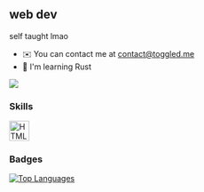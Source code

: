 web dev
-------

self taught lmao

*   ✉️  You can contact me at [contact@toggled.me](mailto:contact@toggled.me)
*   🧠  I'm learning Rust


<a href="https://www.github.com/presum" target="_blank" rel="noreferrer"><img
                  src="https://img.shields.io/github/followers/presum?logo=github&style=for-the-badge&color=0891b2&labelColor=000000" /></a>

### Skills 
<p align="left">
<a href="https://developer.mozilla.org/en-US/docs/Glossary/HTML5" target="_blank" rel="noreferrer"><img src="https://raw.githubusercontent.com/danielcranney/readme-generator/main/public/icons/skills/html5-colored.svg" width="36" height="36" alt="HTML5" /></a>
</p>
                    
### Badges

<a href="https://github.com/presum" align="left"><img src="https://github-readme-stats.vercel.app/api/top-langs/?username=presum&langs_count=10&title_color=ffffff&text_color=ffffff&icon_color=0891b2&bg_color=000000&hide_border=true&locale=en&custom_title=Top%20%Languages" alt="Top Languages" /></a>
